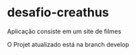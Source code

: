 # desafio-creathus
Aplicação consiste em um site de filmes

O Projet atualizado está na branch develop
